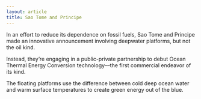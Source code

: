 ```yaml
---
layout: article
title: Sao Tome and Principe
---
```

In an effort to reduce its dependence on fossil fuels, Sao Tome and Principe made an innovative announcement involving deepwater platforms, but not the oil kind.

Instead, they’re engaging in a public-private partnership to debut Ocean Thermal Energy Conversion technology––the first commercial endeavor of its kind.

The floating platforms use the difference between cold deep ocean water and warm surface temperatures to create green energy out of the blue.